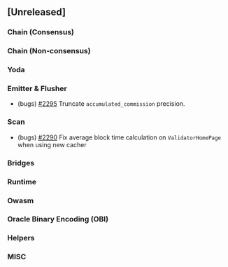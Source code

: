 <!--
(feat): New feature
(impv): Improvement / Enhancement
(docs): Documentation
(bugs): Bug fixes
(chore): Chore/cleanup work
-->

## [Unreleased]

### Chain (Consensus)

### Chain (Non-consensus)

### Yoda

### Emitter & Flusher

- (bugs) [\#2295](https://github.com/bandprotocol/bandchain/pull/2295) Truncate `accumulated_commission` precision.

### Scan

- (bugs) [\#2290](https://github.com/bandprotocol/bandchain/pull/2290) Fix average block time calculation on `ValidatorHomePage` when using new cacher

### Bridges

### Runtime

### Owasm

### Oracle Binary Encoding (OBI)

### Helpers

### MISC
